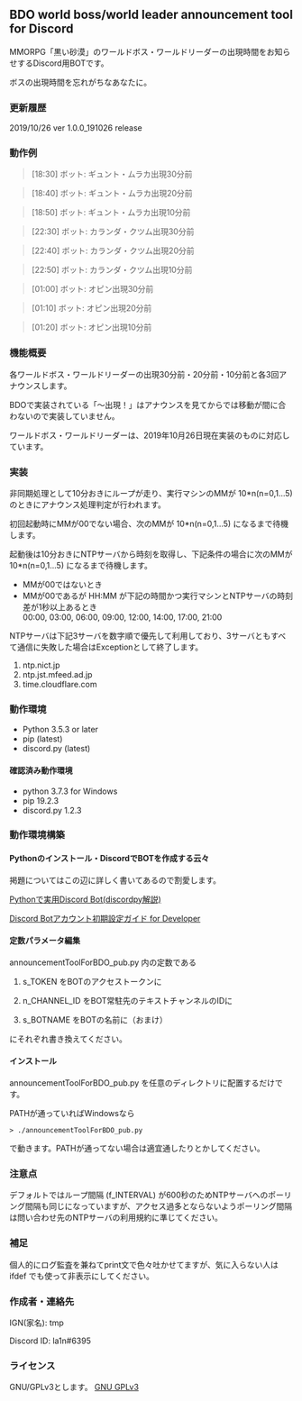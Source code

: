 ## BDO world boss/world leader announcement tool for Discord
MMORPG「黒い砂漠」のワールドボス・ワールドリーダーの出現時間をお知らせするDiscord用BOTです。

ボスの出現時間を忘れがちなあなたに。


### 更新履歴
2019/10/26 ver 1.0.0_191026 release


### 動作例
> \[18:30] ボット: ギュント・ムラカ出現30分前

> \[18:40] ボット: ギュント・ムラカ出現20分前

> \[18:50] ボット: ギュント・ムラカ出現10分前

> \[22:30] ボット: カランダ・クツム出現30分前

> \[22:40] ボット: カランダ・クツム出現20分前

> \[22:50] ボット: カランダ・クツム出現10分前

> \[01:00] ボット: オピン出現30分前

> \[01:10] ボット: オピン出現20分前

> \[01:20] ボット: オピン出現10分前


### 機能概要
各ワールドボス・ワールドリーダーの出現30分前・20分前・10分前と各3回アナウンスします。

BDOで実装されている「～出現！」はアナウンスを見てからでは移動が間に合わないので実装していません。

ワールドボス・ワールドリーダーは、2019年10月26日現在実装のものに対応しています。


### 実装
非同期処理として10分おきにループが走り、実行マシンのMMが 10\*n(n=0,1...5) のときにアナウンス処理判定が行われます。

初回起動時にMMが00でない場合、次のMMが 10\*n(n=0,1...5) になるまで待機します。

起動後は10分おきにNTPサーバから時刻を取得し、下記条件の場合に次のMMが 10\*n(n=0,1...5) になるまで待機します。

* MMが00ではないとき
* MMが00であるが HH:MM が下記の時間かつ実行マシンとNTPサーバの時刻差が1秒以上あるとき  
00:00, 03:00, 06:00, 09:00, 12:00, 14:00, 17:00, 21:00

NTPサーバは下記3サーバを数字順で優先して利用しており、3サーバともすべて通信に失敗した場合はExceptionとして終了します。

1. ntp.nict.jp
1. ntp.jst.mfeed.ad.jp
1. time.cloudflare.com


### 動作環境
* Python 3.5.3 or later
* pip (latest)
* discord.py (latest)


#### 確認済み動作環境
* python 3.7.3 for Windows
* pip 19.2.3
* discord.py 1.2.3


### 動作環境構築
#### Pythonのインストール・DiscordでBOTを作成する云々
掲題についてはこの辺に詳しく書いてあるので割愛します。

[Pythonで実用Discord Bot(discordpy解説)](https://qiita.com/1ntegrale9/items/9d570ef8175cf178468f)

[Discord Botアカウント初期設定ガイド for Developer](https://qiita.com/1ntegrale9/items/cb285053f2fa5d0cccdf)

#### 定数パラメータ編集
announcementToolForBDO_pub.py 内の定数である

1. s_TOKEN をBOTのアクセストークンに

1. n_CHANNEL_ID をBOT常駐先のテキストチャンネルのIDに

1. s_BOTNAME をBOTの名前に（おまけ）

にそれぞれ書き換えてください。

#### インストール
announcementToolForBDO_pub.py を任意のディレクトリに配置するだけです。

PATHが通っていればWindowsなら

`> ./announcementToolForBDO_pub.py`

で動きます。PATHが通ってない場合は適宜通したりとかしてください。


### 注意点
デフォルトではループ間隔 (f_INTERVAL) が600秒のためNTPサーバへのポーリング間隔も同じになっていますが、アクセス過多とならないようポーリング間隔は問い合わせ先のNTPサーバの利用規約に準じてください。


### 補足
個人的にログ監査を兼ねてprint文で色々吐かせてますが、気に入らない人は ifdef でも使って非表示にしてください。


### 作成者・連絡先
IGN(家名): tmp

Discord ID: la1n#6395


### ライセンス
GNU/GPLv3とします。
[GNU GPLv3](http://www.gnu.org/licenses/gpl-3.0.html)


